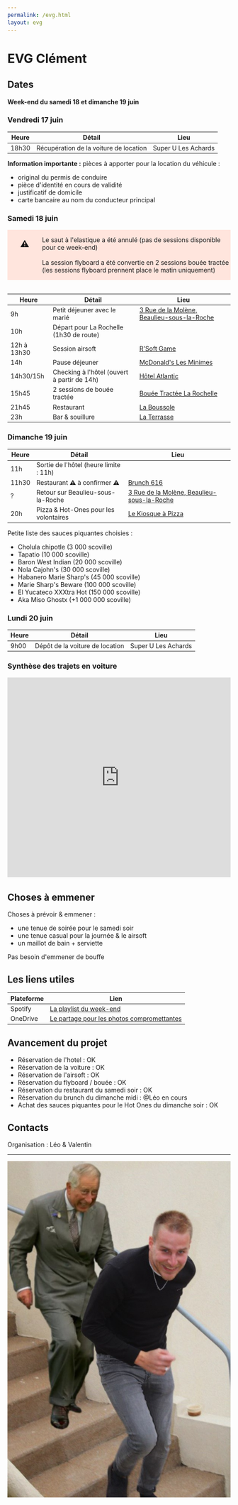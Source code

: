 ```yaml
---
permalink: /evg.html
layout: evg
---
```


# EVG Clément

## Dates

**Week-end du samedi 18 et dimanche 19 juin**

### Vendredi 17 juin

Heure | Détail | Lieu
----- | ------ | ----
18h30 | Récupération de la voiture de location | Super U Les Achards

**Information importante  :** pièces à apporter pour la location du véhicule :

- original du permis de conduire
- pièce d'identité en cours de validité
- justificatif de domicile
- carte bancaire au nom du conducteur principal

### Samedi 18 juin

<div style="background-color: #FFE5DD; display: flex;">
  <div style="width: 150px; text-align: center;"><p style="font-size: 20px;">⚠️</p></div>
  <div>
    <p>Le saut à l'elastique a été annulé (pas de sessions disponible pour ce week-end)<br><br>La session flyboard a été convertie en 2 sessions bouée tractée (les sessions flyboard prennent place le matin uniquement)</p>
  </div>
</div>

<br>

Heure | Détail | Lieu
----- | ------ | ----
9h | Petit déjeuner avec le marié | [3 Rue de la Molène, Beaulieu-sous-la-Roche](https://goo.gl/maps/kwypuVizZA9okams8)
10h | Départ pour La Rochelle (1h30 de route) |
12h à 13h30 | Session airsoft | [R'Soft Game](https://g.page/R-soft-Game?share)
14h | Pause déjeuner | [McDonald's Les Minimes](https://goo.gl/maps/WpmR7sVwwZt2Yz7P9)
14h30/15h | Checking à l'hôtel (ouvert à partir de 14h) | [Hôtel Atlantic](https://goo.gl/maps/1WBiEvgxKCLvLzbp9)
15h45 | 2 sessions de bouée tractée | [Bouée Tractée La Rochelle](https://goo.gl/maps/uMdMk4xYboj4X9A27)
21h45 | Restaurant | [La Boussole](https://g.page/la-boussole-la-rochelle?share)
23h | Bar & souillure | [La Terrasse](https://g.page/laterrasselr?share)

### Dimanche 19 juin

Heure | Détail | Lieu
----- | ------ | ----
11h | Sortie de l'hôtel (heure limite : 11h) |
11h30 | Restaurant ⚠️ à confirmer ⚠️ | [Brunch 616](https://g.page/brunch616?share)
? | Retour sur Beaulieu-sous-la-Roche | [3 Rue de la Molène, Beaulieu-sous-la-Roche](https://goo.gl/maps/kwypuVizZA9okams8)
20h | Pizza & Hot-Ones pour les volontaires | [Le Kiosque à Pizza](https://goo.gl/maps/zH9YpPCe7mKcXmsTA)

Petite liste des sauces piquantes choisies :

- Cholula chipotle (3 000 scoville)
- Tapatio (10 000 scoville)
- Baron West Indian (20 000 scoville)
- Nola Cajohn's (30 000 scoville)
- Habanero Marie Sharp's (45 000 scoville)
- Marie Sharp's Beware (100 000 scoville)
- El Yucateco XXXtra Hot (150 000 scoville)
- Aka Miso Ghostx (+1 000 000 scoville)

### Lundi 20 juin

Heure | Détail | Lieu
----- | ------ | ----
9h00 | Dépôt de la voiture de location | Super U Les Achards

### Synthèse des trajets  en voiture

<iframe src="https://www.google.com/maps/embed?pb=!1m34!1m12!1m3!1d352217.8607269634!2d-1.5693426537452777!3d46.39513450925847!2m3!1f0!2f0!3f0!3m2!1i1024!2i768!4f13.1!4m19!3e0!4m5!1s0x480437e038af086f%3A0x26bd1fbd5ed85c99!2sBeaulieu-sous-la-Roche!3m2!1d46.677521!2d-1.610318!4m5!1s0x4801499996680af7%3A0x3f5ebfca716a2147!2sR&#39;soft%20Game%20-%20Terrain%20d&#39;Airsoft%20indoor%20%2F%20Paintball%20%2FL&#39;activit%C3%A9%20de%20loisir%20%C3%A0%20La%20Rochelle%20-%20Aigrefeuille%20d&#39;Aunis%2C%20zi%20des%20grands%20champs%2C%20Aigrefeuille-d&#39;Aunis!3m2!1d46.1134322!2d-0.9735727999999999!4m5!1s0x48015383c9253d75%3A0x405d39260ee9640!2sLa%20Rochelle!3m2!1d46.160329!2d-1.151139!5e0!3m2!1sen!2sfr!4v1653127901443!5m2!1sen!2sfr" width="100%" height="450" style="border:0;" allowfullscreen="" loading="lazy" referrerpolicy="no-referrer-when-downgrade"></iframe>

## Choses à emmener

Choses à prévoir & emmener :

- une tenue de soirée pour le samedi soir
- une tenue casual pour la journée & le airsoft
- un maillot de bain + serviette

Pas besoin d'emmener de bouffe

## Les liens utiles

Plateforme | Lien
---------- | ----
Spotify | [La playlist du week-end](https://open.spotify.com/playlist/0mYFHXW6temhSXGNnjs3iC?si=8bf133a43ce3436f)
OneDrive | [Le partage pour les photos compromettantes](https://1drv.ms/u/s!AmiqB-xYe-mKwnPnMHLN_qhG4fBC?e=ubzxxG)

## Avancement du projet

- Réservation de l'hotel : OK
- Réservation de la voiture : OK
- Réservation de l'airsoft : OK
- Réservation du flyboard / bouée : OK
- Réservation du restaurant du samedi soir : OK
- Réservation du brunch du dimanche midi : @Léo en cours
- Achat des sauces piquantes pour le Hot Ones du dimanche soir : OK



## Contacts

Organisation : Léo & Valentin

---

![Clement vs. Le Prince Charles](/evg/meme.jpg)
